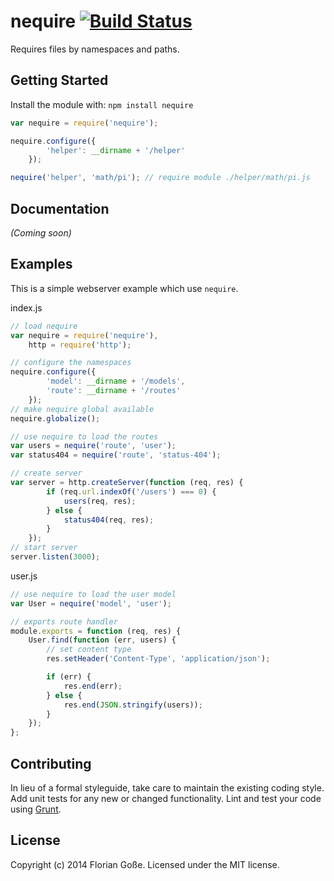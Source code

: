 # nequire [![Build Status](https://secure.travis-ci.org/floriangosse/nequire.png?branch=master)](http://travis-ci.org/floriangosse/nequire)

Requires files by namespaces and paths.

## Getting Started
Install the module with: `npm install nequire`

```javascript
var nequire = require('nequire');

nequire.configure({
        'helper': __dirname + '/helper'
    });

nequire('helper', 'math/pi'); // require module ./helper/math/pi.js
```

## Documentation
_(Coming soon)_

## Examples

This is a simple webserver example which use `nequire`.

index.js
```javascript
// load nequire
var nequire = require('nequire'),
    http = require('http');

// configure the namespaces
nequire.configure({
        'model': __dirname + '/models',
        'route': __dirname + '/routes'
    });
// make nequire global available
nequire.globalize();

// use nequire to load the routes
var users = nequire('route', 'user');
var status404 = nequire('route', 'status-404');

// create server
var server = http.createServer(function (req, res) {
        if (req.url.indexOf('/users') === 0) {
            users(req, res);
        } else {
            status404(req, res);
        }
    });
// start server
server.listen(3000);
```

user.js
```javascript
// use nequire to load the user model
var User = nequire('model', 'user');

// exports route handler
module.exports = function (req, res) {
    User.find(function (err, users) {
        // set content type
        res.setHeader('Content-Type', 'application/json');

        if (err) {
            res.end(err);
        } else {
            res.end(JSON.stringify(users));
        }
    });
};
```

## Contributing
In lieu of a formal styleguide, take care to maintain the existing coding style. Add unit tests for any new or changed functionality. Lint and test your code using [Grunt](http://gruntjs.com/).

## License
Copyright (c) 2014 Florian Goße. Licensed under the MIT license.
